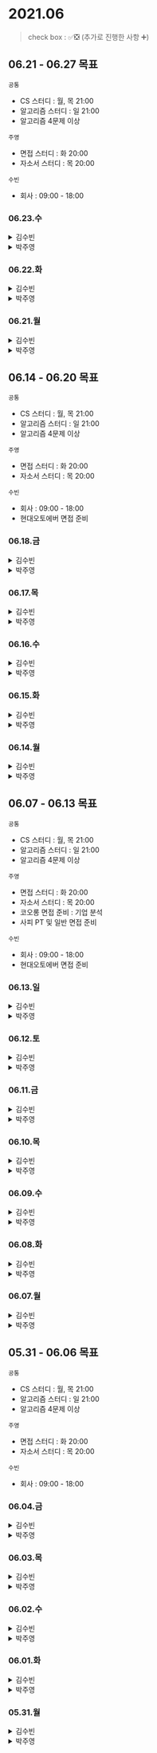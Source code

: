 # 2021.06

> check box : ✅❎ (추가로 진행한 사항 ➕)

## 06.21 - 06.27 목표
`공통`
- CS 스터디 : 월, 목 21:00
- 알고리즘 스터디 : 일 21:00
- 알고리즘 4문제 이상

`주영`
- 면접 스터디 :  화 20:00
- 자소서 스터디 : 목 20:00

`수빈`
- 회사 : 09:00 - 18:00

### 06.23.수
<details>
<summary>김수빈</summary>
  
  |Check|To Do|
  |:---:|---|
  ||알고리즘 1문제|
  ||CS 공부 - CH.08|
  ||Naver SmartEditor 관련 공부|
  ||정보처리기사 실기 CH.01|

</details>

<details>
<summary>박주영</summary>
  
  |Check|To Do|
  |:---:|---|
  ||코오롱 면접 준비 + 좀 더 구체적으로 다시 답변 준비(면접 스터디 피드백)|
  ||알고리즘 문제 풀기|
  ||오뚜기 자소서 작성 완료하기|
  ||현대 AI 경진대회 참가서 제출|
  
</details>

### 06.22.화
<details>
<summary>김수빈</summary>
  
  |Check|To Do|
  |:---:|---|
  ||알고리즘 1문제|
  ||CS 공부 - CH.08|
  ||Naver SmartEditor 관련 공부|
  ||정보처리기사 실기 CH.01|

</details>

<details>
<summary>박주영</summary>
  
  |Check|To Do|
  |:---:|---|
  |✅|코오롱 면접 준비|
  |✅|알고리즘 문제 풀기|
  |✅|오뚜기 자소서 작성|
  
</details>

### 06.21.월
<details>
<summary>김수빈</summary>
  
  |Check|To Do|
  |:---:|---|
  ||알고리즘 1문제|
  ||CS 공부 - CH.08|
  ||Naver SmartEditor 관련 공부|
  ||정보처리기사 실기 CH.01|

</details>

<details>
<summary>박주영</summary>
  
  |Check|To Do|
  |:---:|---|
  |||
  
</details>


## 06.14 - 06.20 목표
`공통`
- CS 스터디 : 월, 목 21:00
- 알고리즘 스터디 : 일 21:00
- 알고리즘 4문제 이상

`주영`
- 면접 스터디 :  화 20:00
- 자소서 스터디 : 목 20:00

`수빈`
- 회사 : 09:00 - 18:00
- 현대오토에버 면접 준비

### 06.18.금
<details>
<summary>김수빈</summary>
  
  |Check|To Do|
  |:---:|---|
  |✅|마이다스아이티 AI 역량 검사|

</details>

<details>
<summary>박주영</summary>
  
  |Check|To Do|
  |:---:|---|
  |✅|네이버 파이낸셜 자소서| 
  |✅|마이다스아이티 자소서|
  |✅|삼성 알고리즘 |
  |❎|자연어처리 강의 듣기|
  
</details>

### 06.17.목
<details>
<summary>김수빈</summary>
  
  |Check|To Do|
  |:---:|---|
  |✅|CS 스터디 21:00|

</details>

<details>
<summary>박주영</summary>
  
  |Check|To Do|
  |:---:|---|
  |✅|딥러닝 교육 프로그램 면접| 
  |✅|알고리즘 1문제|
  |✅|CS 스터디 - Cache + 문제 준비|
  
</details>

### 06.16.수
<details>
<summary>김수빈</summary>
  
  |Check|To Do|
  |:---:|---|
  |✅|현대오토에버 면접 15:30|
  |✅|CS - 알고리즘 CH.07|

</details>

<details>
<summary>박주영</summary>
  
  |Check|To Do|
  |:---:|---|
  |✅|알고리즘 3문제|
  |✅|딥러닝 교육 프로그램 면접 준비| 
  
</details>

### 06.15.화
<details>
<summary>김수빈</summary>
  
  |Check|To Do|
  |:---:|---|
  |✅|알고리즘 1문제|
  |✅|현대 오토에버 면접 |

</details>

<details>
<summary>박주영</summary>
  
  |Check|To Do|
  |:---:|---|
  |✅|코오롱 면접|  
  
</details>

### 06.14.월
<details>
<summary>김수빈</summary>
  
  |Check|To Do|
  |:---:|---|
  |✅|알고리즘 1문제|
  |✅|현대 오토에버 면접 |

</details>

<details>
<summary>박주영</summary>
  
  |Check|To Do|
  |:---:|---|
  |✅|ssafy 면접|
  |✅|면접 스터디 - 수빈(현대), 주영(코오롱)|
  
  
</details>

## 06.07 - 06.13 목표
`공통`
- CS 스터디 : 월, 목 21:00
- 알고리즘 스터디 : 일 21:00
- 알고리즘 4문제 이상

`주영`
- 면접 스터디 :  화 20:00
- 자소서 스터디 : 목 20:00
- 코오롱 면접 준비 : 기업 분석
- 사피 PT 및 일반 면접 준비

`수빈`
- 회사 : 09:00 - 18:00
- 현대오토에버 면접 준비

### 06.13.일
<details>
<summary>김수빈</summary>
  
  |Check|To Do|
  |:---:|---|
  |✅|알고리즘 1문제|
  |✅|21:00 스터디|

</details>

<details>
<summary>박주영</summary>
  
|Check|To Do|
|:---:|---|
|✅|21:00 스터디|
|✅|ssafy 면접 준비|

</details>

### 06.12.토
<details>
<summary>김수빈</summary>
  
  X

</details>

<details>
<summary>박주영</summary>
  
|Check|To Do|
|:---:|---|
||코오롱 베니트 기업 분석 및 면접 질문 정리|
||알고리즘 1문제|
||현대오토에버 자소서 작성|

</details>

### 06.11.금
<details>
<summary>김수빈</summary>
  
  X

</details>

<details>
<summary>박주영</summary>
  
|Check|To Do|
|:---:|---|
|✅|알고리즘 1문제|
|✅|SSAFY 면접 준비|
|✅|코오롱 베니트 기업 분석 및 면접 질문 정리|
|❎|현대오토에버 자소서 작성|

</details>

### 06.10.목
<details>
<summary>김수빈</summary>
  
  |Check|To Do|
  |:---:|---|
  |✅|알고리즘 스터디용 2문제|
  |✅|Goorm L1 - L3 3문제 (비타알고 태그)|
  |✅|CS 알고리즘 CH.06 - 도수|
  |✅|CS 스터디 21:00|

</details>

<details>
<summary>박주영</summary>
  
|Check|To Do|
|:---:|---|
|✅|CS HTTP 공부|
|✅|SSAFY 면접 준비 - 질문 다시 정리 / PT 준비|
|✅|사람인 자소서 작성|
|✅|알고리즘 1문제|

</details>

### 06.09.수
<details>
<summary>김수빈</summary>
  
|Check|To Do|
|:---:|---|
|✅|알고리즘 1문제 - 스터디|
|❎|CS 알고리즘 CH.06 - 도수|
|➕|Goorm 알고리즘 L2-3 3문제|

</details>

<details>
<summary>박주영</summary>
  
|Check|To Do|
|:---:|---|
|✅|알고리즘 문제 - programmers LEVEL1~2(java)|
|✅|알고리즘 코딩테스트|
|❎|SSAFY 면접 준비 - 질문 다시 정리 / PT 준비|

</details>

### 06.08.화
<details>
<summary>김수빈</summary>
  
|Check|To Do|
|:---:|---|
|✅|현대오토에버 면접 준비 - 질문 리스트업 및 답변 채우기|
|✅|CS 알고리즘 CH.06 힙|
|✅|사람인 인성 문제 풀기|
  
</details>

<details>
<summary>박주영</summary>
  
|Check|To Do|
|:---:|---|
|✅|알고리즘 문제 - programmers LEVEL1(java)|
|✅|SSAFY 프로젝트 정리|
|✅|SSAFY 면접 준비|

</details>

### 06.07.월
<details>
<summary>김수빈</summary>
  
|Check|To Do|
|:---:|---|
|✅|알고리즘 2문제|
|✅|현대오토에버 면접 준비 - 기본 질문 답변 정리|
|❎|CS 알고리즘 CH.06 - 힙, 도수|
  
</details>

<details>
<summary>박주영</summary>
  
|Check|To Do|
|:---:|---|
|✅|알고리즘 2문제 - programmers(python)|
|✅|알고리즘 문제 - programmers(java)|
|✅|SSAFY 프로젝트 정리|
|❎|사람인 자소서 작성|

</details>

## 05.31 - 06.06 목표
`공통`
- CS 스터디 : 월, 목 21:00
- 알고리즘 스터디 : 일 21:00
- 알고리즘 4문제 이상

`주영`
- 면접 스터디 :  화 20:00
- 자소서 스터디 : 목 20:00

`수빈`
- 회사 : 09:00 - 18:00

### 06.04.금
<details>
<summary>김수빈</summary>
  
|Check|To Do|
|:---:|---|
|✅|사람인 자소서|

</details>

<details>
<summary>박주영</summary>
  
|Check|To Do|
|:---:|---|
|✅|티맥스 자소서|
|❎|NLP 1일차 듣기|
|✅|취업 프로그램 엑셀 듣기|

</details>

### 06.03.목
<details>
<summary>김수빈</summary>
  
|Check|To Do|
|:---:|---|
|✅|CS 스터디|
|✅|LG CNS 자소서|

</details>

<details>
<summary>박주영</summary>
  
|Check|To Do|
|:---:|---|
|✅|알고리즘 2문제|
|✅|CS 스터디|
|✅|티맥스 자소서 - 기본 인적사항 작성|

</details> 

### 06.02.수
<details>
<summary>김수빈</summary>
  
일정상 개인 공부 불가

</details>

<details>
<summary>박주영</summary>
  
|Check|To Do|
|:---:|---|
|✅|알고리즘 3문제|
|✅|CS HTTP3 공부|

</details> 

### 06.01.화
<details>
<summary>김수빈</summary>

  일정상 개인 공부 불가

</details>

<details>
<summary>박주영</summary>
  
|Check|To Do|
|:---:|---|
|✅|면접 프로그램|

</details> 

### 05.31.월
<details>
<summary>김수빈</summary>

|Check|To Do|
|:---:|---|
|✅|CS 알고리즘 CH.06 - 셸, 퀵, 병합|
|✅|알고리즘 1문제|

</details>

<details>
<summary>박주영</summary>
  
|Check|To Do|
|:---:|---|
|✅|알고리즘 1문제|
|✅|자소서 작성-코오롱|

</details> 
